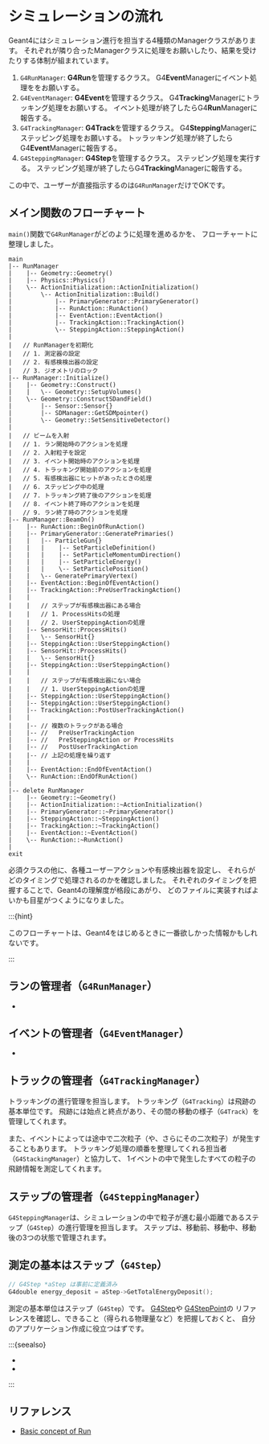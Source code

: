 # シミュレーションの流れ

Geant4にはシミュレーション進行を担当する4種類のManagerクラスがあります。
それぞれが隣り合ったManagerクラスに処理をお願いしたり、結果を受けたりする体制が組まれています。

1. ``G4RunManager``:
**G4Run**を管理するクラス。
G4**Event**Managerにイベント処理ををお願いする。
2. ``G4EventManager``:
**G4Event**を管理するクラス。
G4**Tracking**Managerにトラッキング処理をお願いする。
イベント処理が終了したらG4**Run**Managerに報告する。
3. ``G4TrackingManager``:
**G4Track**を管理するクラス。
G4**Stepping**Managerにステッピング処理をお願いする。
トッラッキング処理が終了したらG4**Event**Managerに報告する。
4. ``G4SteppingManager``:
**G4Step**を管理するクラス。
ステッピング処理を実行する。
ステッピング処理が終了したらG4**Tracking**Managerに報告する。

この中で、ユーザーが直接指示するのは``G4RunManager``だけでOKです。

## メイン関数のフローチャート

``main()``関数で``G4RunManager``がどのように処理を進めるかを、
フローチャートに整理しました。

```console
main
|-- RunManager
|    |-- Geometry::Geometry()
|    |-- Physics::Physics()
|    \-- ActionInitialization::ActionInitialization()
|        \-- ActionInitialization::Build()
|            |-- PrimaryGenerator::PrimaryGenerator()
|            |-- RunAction::RunAction()
|            |-- EventAction::EventAction()
|            |-- TrackingAction::TrackingAction()
|            \-- SteppingAction::SteppingAction()
|
|   // RunManagerを初期化
|   // 1. 測定器の設定
|   // 2. 有感検検出器の設定
|   // 3. ジオメトリのロック
|-- RunManager::Initialize()
|    |-- Geometry::Construct()
|    |   \-- Geometry::SetupVolumes()
|    \-- Geometry::ConstructSDandField()
|        |-- Sensor::Sensor{}
|        |-- SDManager::GetSDMpointer()
|        \-- Geometry::SetSensitiveDetector()
|
|   // ビームを入射
|   // 1. ラン開始時のアクションを処理
|   // 2. 入射粒子を設定
|   // 3. イベント開始時のアクションを処理
|   // 4. トラッキング開始前のアクションを処理
|   // 5. 有感検出器にヒットがあったときの処理
|   // 6. ステッピング中の処理
|   // 7. トラッキング終了後のアクションを処理
|   // 8. イベント終了時のアクションを処理
|   // 9. ラン終了時のアクションを処理
|-- RunManager::BeamOn()
|    |-- RunAction::BeginOfRunAction()
|    |-- PrimaryGenerator::GeneratePrimaries()
|    |   |-- ParticleGun{}
|    |   |    |-- SetParticleDefinition()
|    |   |    |-- SetParticleMomentumDirection()
|    |   |    |-- SetParticleEnergy()
|    |   |    \-- SetParticlePosition()
|    |   \-- GeneratePrimaryVertex()
|    |-- EventAction::BeginOfEventAction()
|    |-- TrackingAction::PreUserTrackingAction()
|    |
|    |   // ステップが有感検出器にある場合
|    |   // 1. ProcessHitsの処理
|    |   // 2. UserSteppingActionの処理
|    |-- SensorHit::ProcessHits()
|    |   \-- SensorHit{}
|    |-- SteppingAction::UserSteppingAction()
|    |-- SensorHit::ProcessHits()
|    |   \-- SensorHit{}
|    |-- SteppingAction::UserSteppingAction()
|    |
|    |   // ステップが有感検出器にない場合
|    |   // 1. UserSteppingActionの処理
|    |-- SteppingAction::UserSteppingAction()
|    |-- SteppingAction::UserSteppingAction()
|    |-- TrackingAction::PostUserTrackingAction()
|    |
|    |-- // 複数のトラックがある場合
|    |-- //   PreUserTrackingAction
|    |-- //   PreSteppingAction or ProcessHits
|    |-- //   PostUserTrackingAction
|    |-- // 上記の処理を繰り返す
|    |
|    |-- EventAction::EndOfEventAction()
|    \-- RunAction::EndOfRunAction()
|
|-- delete RunManager
|    |-- Geometry::~Geometry()
|    |-- ActionInitialization::~ActionInitialization()
|    |-- PrimaryGenerator::~PrimaryGenerator()
|    |-- SteppingAction::~SteppingAction()
|    |-- TrackingAction::~TrackingAction()
|    |-- EventAction::~EventAction()
|    \-- RunAction::~RunAction()
|
exit
```

必須クラスの他に、各種ユーザーアクションや有感検出器を設定し、
それらがどのタイミングで処理されるのかを確認しました。
それぞれのタイミングを把握することで、Geant4の理解度が格段にあがり、
どのファイルに実装すればよいかも目星がつくようになりました。

:::{hint}

このフローチャートは、Geant4をはじめるときに一番欲しかった情報かもしれないです。

:::

## ランの管理者（``G4RunManager``）

- [](./geant4-run-manager.md)

## イベントの管理者（``G4EventManager``）

- [](./geant4-event-manager.md)

## トラックの管理者（``G4TrackingManager``）

トラッキングの進行管理を担当します。
トラッキング（``G4Tracking``）は飛跡の基本単位です。
飛跡には始点と終点があり、その間の移動の様子（``G4Track``）を管理してくれます。

また、イベントによっては途中で二次粒子（や、さらにその二次粒子）が発生することもあります。
トラッキング処理の順番を整理してくれる担当者（``G4StackingManager``）と協力して、
1イベントの中で発生したすべての粒子の飛跡情報を測定してくれます。

## ステップの管理者（``G4SteppingManager``）

``G4SteppingManager``は、シミュレーションの中で粒子が進む最小距離であるステップ（``G4Step``）の進行管理を担当します。
ステップは、移動前、移動中、移動後の3つの状態で管理されます。

## 測定の基本はステップ（``G4Step``）

```cpp
// G4Step *aStep は事前に定義済み
G4double energy_deposit = aStep->GetTotalEnergyDeposit();
```

測定の基本単位はステップ（``G4Step``）です。
[G4Step](https://geant4.kek.jp/Reference/11.2.0/classG4Step.html)や
[G4StepPoint](https://geant4.kek.jp/Reference/11.2.0/classG4StepPoint.html)の
リファレンスを確認し、できること（得られる物理量など）を把握しておくと、
自分のアプリケーション作成に役立つはずです。

:::{seealso}

- [](./geant4-step.md)
- [](./geant4-sensor-sensitivedetector.md)

:::

## リファレンス

- [Basic concept of Run](https://geant4-userdoc.web.cern.ch/UsersGuides/ForApplicationDeveloper/html/Fundamentals/run.html)
